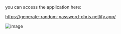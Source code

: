 you can access the application here: 

https://generate-random-password-chris.netlify.app/

![image](https://user-images.githubusercontent.com/26408789/219682144-1a61e1d8-912b-4f59-92d8-a6950fb5db58.png)

